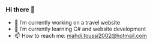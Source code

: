 ### Hi there 👋

- 🔭 I’m currently working on a travel website
- 🌱 I’m currently learning C# and website development
- 📫 How to reach me: mahdi.toussi2002@hotmail.com
